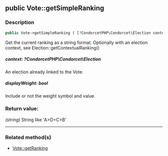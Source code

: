 ## public Vote::getSimpleRanking

### Description    

```php
public Vote->getSimpleRanking ( [?CondorcetPHP\Condorcet\Election context = null , bool displayWeight = true] ): string
```

Get the current ranking as a string format. Optionally with an election context, see Election::getContextualRanking()
    

##### **context:** *?CondorcetPHP\Condorcet\Election*   
An election already linked to the Vote.    


##### **displayWeight:** *bool*   
Include or not the weight symbol and value.    


### Return value:   

*(string)* String like 'A>D=C>B'


---------------------------------------

### Related method(s)      

* [Vote::getRanking](../Vote%20Class/public%20Vote--getRanking.md)    
